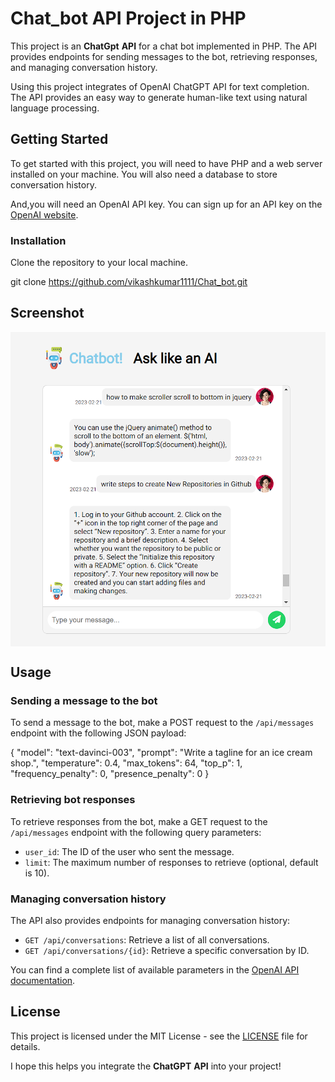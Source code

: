 # Chat_bot API Project in PHP

This project is an **ChatGpt** **API** for a chat bot implemented in PHP. The API provides endpoints for sending messages to the bot, retrieving responses, and managing conversation history.

Using this project integrates of OpenAI ChatGPT API for text completion. The API provides an easy way to generate human-like text using natural language processing.

## Getting Started

To get started with this project, you will need to have PHP and a web server installed on your machine. You will also need a database to store conversation history.

And,you will need an OpenAI API key. You can sign up for an API key on the [OpenAI website](https://beta.openai.com/signup/).

### Installation

Clone the repository to your local machine.

git clone https://github.com/vikashkumar1111/Chat_bot.git


## Screenshot
<p><img align="center" src="https://raw.githubusercontent.com/vikashkumar1111/Chat_bot/master/public/img/chatbot_img.png" alt="chatbot_img.png" /></p>

## Usage

### Sending a message to the bot

To send a message to the bot, make a POST request to the `/api/messages` endpoint with the following JSON payload:

{
  "model": "text-davinci-003",
  "prompt": "Write a tagline for an ice cream shop.",
  "temperature": 0.4,
  "max_tokens": 64,
  "top_p": 1,
  "frequency_penalty": 0,
  "presence_penalty": 0
}



### Retrieving bot responses

To retrieve responses from the bot, make a GET request to the `/api/messages` endpoint with the following query parameters:

- `user_id`: The ID of the user who sent the message.
- `limit`: The maximum number of responses to retrieve (optional, default is 10).

### Managing conversation history

The API also provides endpoints for managing conversation history:

- `GET /api/conversations`: Retrieve a list of all conversations.
- `GET /api/conversations/{id}`: Retrieve a specific conversation by ID.



You can find a complete list of available parameters in the [OpenAI API documentation](https://beta.openai.com/docs/api-reference/completions/create).


## License

This project is licensed under the MIT License - see the [LICENSE](/License.txt) file for details.


I hope this helps you integrate the **ChatGPT** **API** into your project!




